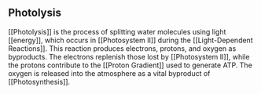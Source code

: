 ## Photolysis  
[[Photolysis]] is the process of splitting water molecules using light [[energy]], which occurs in [[Photosystem II]] during the [[Light-Dependent Reactions]]. This reaction produces electrons, protons, and oxygen as byproducts. The electrons replenish those lost by [[Photosystem II]], while the protons contribute to the [[Proton Gradient]] used to generate ATP. The oxygen is released into the atmosphere as a vital byproduct of [[Photosynthesis]].